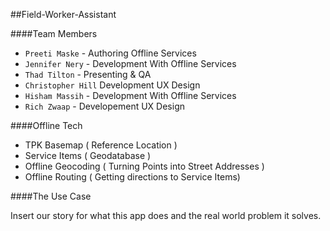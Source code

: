 ##Field-Worker-Assistant


####Team Members
* `Preeti Maske` - Authoring Offline Services
* `Jennifer Nery` - Development With Offline Services
* `Thad Tilton` - Presenting & QA
* `Christopher Hill` Development UX Design
* `Hisham Massih` - Development With Offline Services
* `Rich Zwaap` - Developement UX Design



####Offline Tech

* TPK Basemap ( Reference Location )
* Service Items ( Geodatabase )
* Offline Geocoding ( Turning Points into Street Addresses )
* Offline Routing ( Getting directions to Service Items)
 

####The Use Case

Insert our story for what this app does and the real world problem it solves.
